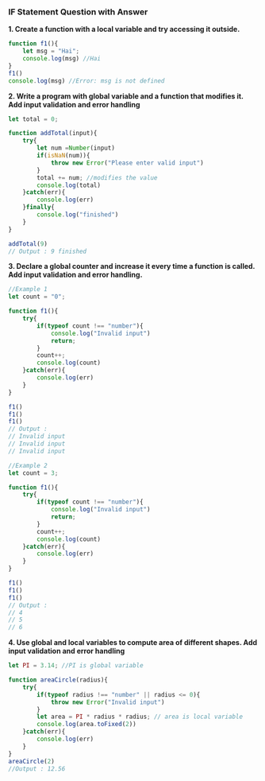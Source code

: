 ### IF Statement Question with Answer

**1. Create a function with a local variable and try accessing it outside.**

```js
function f1(){
    let msg = "Hai";
    console.log(msg) //Hai
}
f1()
console.log(msg) //Error: msg is not defined
```

**2. Write a program with global variable and a function that modifies it. Add input validation and error handling**

```js
let total = 0;

function addTotal(input){
    try{
        let num =Number(input)
        if(isNaN(num)){
            throw new Error("Please enter valid input")
        }
        total += num; //modifies the value
        console.log(total)
    }catch(err){
        console.log(err)
    }finally{
        console.log("finished")
    }
}

addTotal(9)
// Output : 9 finished
```

**3. Declare a global counter and increase it every time a function is called. Add input validation and error handling.**

```js
//Example 1
let count = "0";

function f1(){
    try{
        if(typeof count !== "number"){
            console.log("Invalid input")
            return;
        }
        count++;
        console.log(count)
    }catch(err){
        console.log(err)
    }
}

f1()
f1()
f1()
// Output :
// Invalid input
// Invalid input
// Invalid input

//Example 2
let count = 3;

function f1(){
    try{
        if(typeof count !== "number"){
            console.log("Invalid input")
            return;
        }
        count++;
        console.log(count)
    }catch(err){
        console.log(err)
    }
}

f1()
f1()
f1()
// Output :
// 4
// 5
// 6
```

**4. Use global and local variables to compute area of different shapes. Add input validation and error handling**

```js
let PI = 3.14; //PI is global variable

function areaCircle(radius){
    try{
        if(typeof radius !== "number" || radius <= 0){
            throw new Error("Invalid input")
        }
        let area = PI * radius * radius; // area is local variable
        console.log(area.toFixed(2))
    }catch(err){
        console.log(err)
    }
}
areaCircle(2)
//Output : 12.56
```